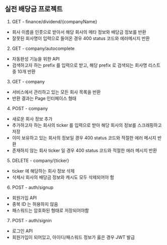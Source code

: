 
## 실전 배당금 프로젝트

1. GET - finance/dividend/{companyName}
- 회사 이름을 인풋으로 받아서 해당 회사의 메타 정보와 배당금 정보를 반환
- 잘못된 회사명이 입력으로 들어온 경우 400 status 코드와 에러메시지 반환

2. GET - company/autocomplete
- 자동완성 기능을 위한 API
- 검색하고자 하는 prefix 를 입력으로 받고, 해당 prefix 로 검색되는 회사명 리스트 중 10개 반환

3. GET - company
- 서비스에서 관리하고 있는 모든 회사 목록을 반환
- 반환 결과는 Page 인터페이스 형태

4. POST - company
- 새로운 회사 정보 추가
- 추가하고자 하는 회사의 ticker 를 입력으로 받아 해당 회사의 정보를 스크래핑하고 저장
- 이미 보유하고 있는 회사의 정보일 경우 400 status 코드와 적절한 에러 메시지 반환
- 존재하지 않는 회사 ticker 일 경우 400 status 코드와 적절한 에러 메시지 반환

5. DELETE - company/{ticker}
- ticker 에 해당하는 회사 정보 삭제
- 삭제시 회사의 배당금 정보와 캐시도 모두 삭제되어야 함

6. POST - auth/signup
- 회원가입 API
- 중복 ID 는 허용하지 않음
- 패스워드는 암호화된 형태로 저장되어야함

7. POST - auth/signin
- 로그인 API
- 회원가입이 되어있고, 아이디/패스워드 정보가 옳은 경우 JWT 발급